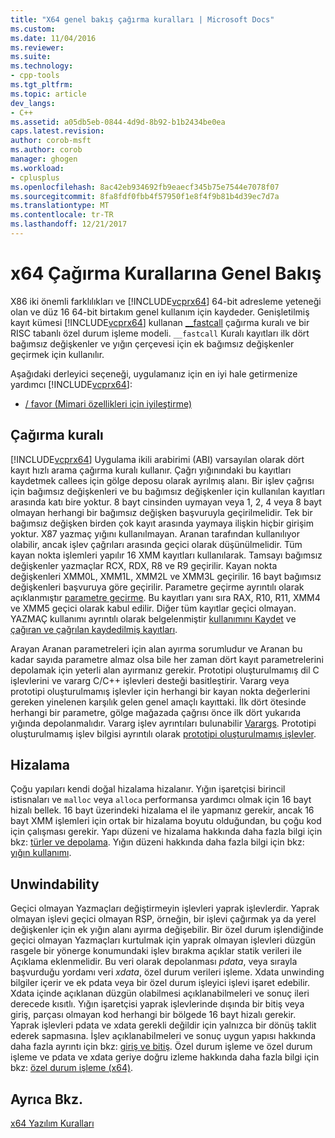 ```yaml
---
title: "X64 genel bakış çağırma kuralları | Microsoft Docs"
ms.custom: 
ms.date: 11/04/2016
ms.reviewer: 
ms.suite: 
ms.technology:
- cpp-tools
ms.tgt_pltfrm: 
ms.topic: article
dev_langs:
- C++
ms.assetid: a05db5eb-0844-4d9d-8b92-b1b2434be0ea
caps.latest.revision: 
author: corob-msft
ms.author: corob
manager: ghogen
ms.workload:
- cplusplus
ms.openlocfilehash: 8ac42eb934692fb9eaecf345b75e7544e7078f07
ms.sourcegitcommit: 8fa8fdf0fbb4f57950f1e8f4f9b81b4d39ec7d7a
ms.translationtype: MT
ms.contentlocale: tr-TR
ms.lasthandoff: 12/21/2017
---
```

# <a name="overview-of-x64-calling-conventions"></a>x64 Çağırma Kurallarına Genel Bakış
X86 iki önemli farklılıkları ve [!INCLUDE[vcprx64](../assembler/inline/includes/vcprx64_md.md)] 64-bit adresleme yeteneği olan ve düz 16 64-bit birtakım genel kullanım için kaydeder. Genişletilmiş kayıt kümesi [!INCLUDE[vcprx64](../assembler/inline/includes/vcprx64_md.md)] kullanan [__fastcall](../cpp/fastcall.md) çağırma kuralı ve bir RISC tabanlı özel durum işleme modeli. `__fastcall` Kuralı kayıtları ilk dört bağımsız değişkenler ve yığın çerçevesi için ek bağımsız değişkenler geçirmek için kullanılır.  
  
 Aşağıdaki derleyici seçeneği, uygulamanız için en iyi hale getirmenize yardımcı [!INCLUDE[vcprx64](../assembler/inline/includes/vcprx64_md.md)]:  
  
-   [/ favor (Mimari özellikleri için iyileştirme)](../build/reference/favor-optimize-for-architecture-specifics.md)  
  
## <a name="calling-convention"></a>Çağırma kuralı  
 [!INCLUDE[vcprx64](../assembler/inline/includes/vcprx64_md.md)] Uygulama ikili arabirimi (ABI) varsayılan olarak dört kayıt hızlı arama çağırma kuralı kullanır. Çağrı yığınındaki bu kayıtları kaydetmek callees için gölge deposu olarak ayrılmış alanı. Bir işlev çağrısı için bağımsız değişkenleri ve bu bağımsız değişkenler için kullanılan kayıtları arasında katı bire yoktur. 8 bayt cinsinden uymayan veya 1, 2, 4 veya 8 bayt olmayan herhangi bir bağımsız değişken başvuruyla geçirilmelidir. Tek bir bağımsız değişken birden çok kayıt arasında yaymaya ilişkin hiçbir girişim yoktur. X87 yazmaç yığını kullanılmayan. Aranan tarafından kullanılıyor olabilir, ancak işlev çağrıları arasında geçici olarak düşünülmelidir. Tüm kayan nokta işlemleri yapılır 16 XMM kayıtları kullanılarak. Tamsayı bağımsız değişkenler yazmaçlar RCX, RDX, R8 ve R9 geçirilir. Kayan nokta değişkenleri XMM0L, XMM1L, XMM2L ve XMM3L geçirilir. 16 bayt bağımsız değişkenleri başvuruya göre geçirilir. Parametre geçirme ayrıntılı olarak açıklanmıştır [parametre geçirme](../build/parameter-passing.md). Bu kayıtları yanı sıra RAX, R10, R11, XMM4 ve XMM5 geçici olarak kabul edilir. Diğer tüm kayıtlar geçici olmayan. YAZMAÇ kullanımı ayrıntılı olarak belgelenmiştir [kullanımını Kaydet](../build/register-usage.md) ve [çağıran ve çağrılan kaydedilmiş kayıtları](../build/caller-callee-saved-registers.md).  
  
 Arayan Aranan parametreleri için alan ayırma sorumludur ve Aranan bu kadar sayıda parametre almaz olsa bile her zaman dört kayıt parametrelerini depolamak için yeterli alan ayırmanız gerekir. Prototipi oluşturulmamış dil C işlevlerini ve vararg C/C++ işlevleri desteği basitleştirir. Vararg veya prototipi oluşturulmamış işlevler için herhangi bir kayan nokta değerlerini gereken yinelenen karşılık gelen genel amaçlı kayıttaki. İlk dört ötesinde herhangi bir parametre, gölge mağazada çağrısı önce ilk dört yukarıda yığında depolanmalıdır. Vararg işlev ayrıntıları bulunabilir [Varargs](../build/varargs.md). Prototipi oluşturulmamış işlev bilgisi ayrıntılı olarak [prototipi oluşturulmamış işlevler](../build/unprototyped-functions.md).  
  
## <a name="alignment"></a>Hizalama  
 Çoğu yapıları kendi doğal hizalama hizalanır. Yığın işaretçisi birincil istisnaları ve `malloc` veya `alloca` performansa yardımcı olmak için 16 bayt hizalı bellek. 16 bayt üzerindeki hizalama el ile yapmanız gerekir, ancak 16 bayt XMM işlemleri için ortak bir hizalama boyutu olduğundan, bu çoğu kod için çalışması gerekir. Yapı düzeni ve hizalama hakkında daha fazla bilgi için bkz: [türler ve depolama](../build/types-and-storage.md). Yığın düzeni hakkında daha fazla bilgi için bkz: [yığın kullanımı](../build/stack-usage.md).  
  
## <a name="unwindability"></a>Unwindability  
 Geçici olmayan Yazmaçları değiştirmeyin işlevleri yaprak işlevlerdir. Yaprak olmayan işlevi geçici olmayan RSP, örneğin, bir işlevi çağırmak ya da yerel değişkenler için ek yığın alanı ayırma değişebilir. Bir özel durum işlendiğinde geçici olmayan Yazmaçları kurtulmak için yaprak olmayan işlevleri düzgün rasgele bir yönerge konumundaki işlev bırakma açıklar statik verileri ile Açıklama eklenmelidir. Bu veri olarak depolanması *pdata*, veya sırayla başvurduğu yordamı veri *xdata*, özel durum verileri işleme. Xdata unwinding bilgiler içerir ve ek pdata veya bir özel durum işleyici işlevi işaret edebilir. Xdata içinde açıklanan düzgün olabilmesi açıklanabilmeleri ve sonuç ileri derecede kısıtlı. Yığın işaretçisi yaprak işlevlerinde dışında bir bitiş veya giriş, parçası olmayan kod herhangi bir bölgede 16 bayt hizalı gerekir. Yaprak işlevleri pdata ve xdata gerekli değildir için yalnızca bir dönüş taklit ederek sapmasına. İşlev açıklanabilmeleri ve sonuç uygun yapısı hakkında daha fazla ayrıntı için bkz: [giriş ve bitiş](../build/prolog-and-epilog.md). Özel durum işleme ve özel durum işleme ve pdata ve xdata geriye doğru izleme hakkında daha fazla bilgi için bkz: [özel durum işleme (x64)](../build/exception-handling-x64.md).  
  
## <a name="see-also"></a>Ayrıca Bkz.  
 [x64 Yazılım Kuralları](../build/x64-software-conventions.md)